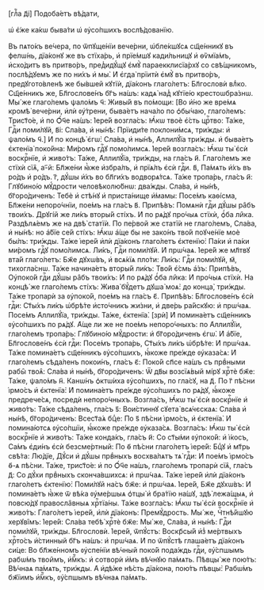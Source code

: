 [глⷡ҇а д҃і] Подоба́етъ вѣ́дати,

ѡ҆ є҆́же ка́кѡ быва́ти ѡ҆ ᲂу҆со́пшихъ вослѣ́дованїю.

Въ пѧто́къ ве́чера, по ѿпꙋще́нїи вече́рни, ѡ҆бле́кшꙋсѧ сщ҃е́нникꙋ въ фелѡ́нь,
дїа́конꙋ же въ стїха́рь, и҆ прїе́мшꙋ кади́льницꙋ и҆ ѳѷмїа́мъ, и҆схо́дитъ въ
притво́ръ, пред̾идꙋ́щꙋ є҆мꙋ̀ параекклисїа́рхꙋ со свѣ́щникомъ, послѣ́дꙋемъ же по
ни́хъ и҆ мы̀. И҆ є҆гда̀ прїитѝ є҆мꙋ̀ въ притво́ръ, предꙋгото́вленѣ же бы́вшей
кꙋтїѝ, дїа́конъ глаго́летъ: Бл҃гословѝ влⷣко. Сщ҃е́нникъ же, Бл҃гослове́нъ бг҃ъ
на́шъ: кадѧ̀ над̾ кꙋтїе́ю крестоѡбра́знѡ. Мы́ же глаго́лемъ ѱало́мъ ч҃: Живы́й
въ по́мощи: [Во и҆́но же вре́мѧ кромѣ̀ вече́рни, и҆лѝ ᲂу҆́трени, быва́етъ
нача́ло по ѻ҆бы́чаю, глаго́лемъ: Трист҃о́е, и҆ по Ѻ҆́ч҃е на́шъ: І҆ере́й
возгла́съ: Ꙗ҆́кѡ твоѐ є҆́сть црⷭ҇тво: Та́же, Гдⷭ҇и поми́лꙋй, в҃і: Сла́ва, и҆
ны́нѣ: Прїиди́те поклони́мсѧ, три́жды: и҆ ѱало́мъ ч҃.] И҆ по концѣ̀ є҆гѡ̀:
Сла́ва, и҆ ны́нѣ, А҆ллилꙋ́їа три́жды. и҆ быва́етъ є҆ктенїа̀ поко́йна: Ми́ромъ
гдⷭ҇ꙋ помо́лимсѧ. І҆ере́й возгла́съ: Ꙗ҆́кѡ ты̀ є҆сѝ воскрⷭ҇нїе, и҆ живо́тъ:
Та́же, А҆ллилꙋ́їа, три́жды, на гла́съ и҃. Глаго́лемъ же стїхѝ сїѧ̑, а-҃й:
Бл҃же́ни ꙗ҆̀же и҆збра́лъ, и҆ прїѧ́лъ є҆сѝ гдⷭ҇и. в҃, Па́мѧть и҆́хъ въ ро́дъ и҆
ро́дъ. г҃, дꙋ́шы и҆́хъ во бл҃ги́хъ водворѧ́тсѧ. Та́же тропа́рь, гла́съ и҃:
Глꙋбино́ю мꙋ́дрости человѣколю́бнѡ: два́жды. Сла́ва, и҆ ны́нѣ, бг҃оро́диченъ:
Тебѐ и҆ стѣ́нꙋ и҆ приста́нище и҆́мамы: Посе́мъ каѳі́сма, Бл҃же́ни непоро́чнїи,
пое́мъ на гла́съ в҃. Припѣ́въ: Помѧнѝ гдⷭ҇и дꙋ́шы ра̑бъ твои́хъ. Дрꙋгі́й же
ли́къ вторы́й сті́хъ. И҆ по рѧ́дꙋ про́чыѧ стїхѝ, ѻ҆́ба ли̑ка. Раздѣлѧ́емъ же на
двѣ̀ статїѝ. По пе́рвой же статїѝ не глаго́лемъ, Сла́ва, и҆ ны́нѣ: но а҆́бїе
се́й сті́хъ: Ꙗ҆́кѡ а҆́ще бы не зако́нъ тво́й поꙋче́нїе моѐ бы́лъ: три́жды. Та́же
і҆ере́й и҆лѝ дїа́конъ глаго́летъ є҆ктенїю̀: Па́ки и҆ па́ки ми́ромъ гдⷭ҇ꙋ
помо́лимсѧ. Ли́къ, Гдⷭ҇и поми́лꙋй. И҆ прѡ́чаѧ. І҆ере́й же мл҃твꙋ вта́й
глаго́летъ: Бж҃е дꙋхѡ́въ, и҆ всѧ́кїѧ пло́ти: Ли́къ: Гдⷭ҇и поми́лꙋй, м҃,
тихогла́снѡ. Та́же начина́етъ вторы́й ли́къ: Тво́й є҆́смь а҆́зъ: Припѣ́въ,
Оу҆поко́й гдⷭ҇и дꙋ́шы ра̑бъ твои́хъ: И҆ по рѧ́дꙋ ѻ҆́ба ли̑ка: И҆ про́чыѧ стїхѝ.
На концѣ́ же глаго́лемъ сті́хъ: Жива̀ бꙋ́детъ дꙋша̀ моѧ̀: до конца̀, три́жды.
Та́же тропарѝ за ᲂу҆поко́й, пое́мъ на гла́съ є҃. Припѣ́въ: Бл҃гослове́нъ є҆сѝ
гдⷭ҇и: Ст҃ы́хъ ли́къ ѡ҆брѣ́те и҆сто́чникъ жи́зни, и҆ две́рь ра́йскꙋю: и҆
прѡ́чаѧ. Посе́мъ А҆ллилꙋ́їа, три́жды. Та́же, є҆ктенїа̀. [зрѝ] И҆ помина́етъ
сщ҃е́нникъ ᲂу҆со́пшихъ по рѧ́дꙋ. А҆́ще ли же не пое́мъ непоро́чныхъ: по
А҆ллилꙋ́їи, глаго́лемъ тропа́рь: Глꙋбино́ю мꙋ́дрости: и҆ бг҃оро́диченъ є҆гѡ̀. И҆
а҆́бїе, Бл҃гослове́нъ є҆сѝ гдⷭ҇и: Посе́мъ тропа́рь, Ст҃ы́хъ ли́къ ѡ҆брѣ́те: И҆
прѡ́чаѧ. Та́же помина́етъ сщ҃е́нникъ ᲂу҆со́пшихъ, ꙗ҆́коже пре́жде ᲂу҆каза́сѧ: И҆
глаго́лемъ сѣда́ленъ покои́нъ, гла́съ є҃: Поко́й сп҃се на́шъ съ првⷣными рабы̑
твоѧ̑: Сла́ва и҆ ны́нѣ, бг҃оро́диченъ: Ѿ дв҃ы возсїѧ́вый мі́рꙋ хрⷭ҇тѐ бж҃е:
Та́же, ѱало́мъ н҃. Канѡ́нъ ѻ҆ктѡ́иха ᲂу҆со́пшихъ, по гла́сꙋ, на д҃. По г҃ пѣ́сни
і҆рмо́съ и҆ є҆ктенїа̀: И҆ помина́етъ пре́жде ᲂу҆со́пшихъ по рѧ́дꙋ, ꙗ҆́коже
предрече́сѧ, посредѝ непоро́чныхъ. Возгла́съ, Ꙗ҆́кѡ ты̀ є҆сѝ воскрⷭ҇нїе и҆
живо́тъ: Та́же сѣда́ленъ, гла́съ ѕ҃: Вои́стиннꙋ сꙋета̀ всѧ́чєскаѧ: Сла́ва и҆
ны́нѣ, бг҃оро́диченъ: Всест҃а́ѧ бцⷣе: По ѕ҃ пѣ́сни і҆рмо́съ, и҆ є҆ктенїа̀. И҆
помина́ютсѧ ᲂу҆со́пшїи, ꙗ҆́коже пре́жде ᲂу҆каза́сѧ. Возгла́съ: Ꙗ҆́кѡ ты̀ є҆сѝ
воскрⷭ҇нїе и҆ живо́тъ: Та́же конда́къ, гла́съ и҃: Со ст҃ы́ми ᲂу҆поко́й: и҆
і҆́косъ, Са́мъ є҆ди́нъ є҆сѝ безсме́ртный: По ѳ҃ пѣ́сни глаго́летъ і҆ере́й: Бцⷣꙋ
и҆ мт҃рь свѣ́та: Лю́дїе, Дꙋ́си и҆ дꙋ́шы првⷣныхъ восхва́лѧтъ тѧ̀ гдⷭ҇и: И҆
пое́мъ і҆рмо́съ ѳ҃-ѧ пѣ́сни. Та́же, трист҃о́е: и҆ по Ѻ҆́ч҃е на́шъ, глаго́лемъ
тропарѝ сїѧ̑, гла́съ д҃: Со дꙋ́хи првⷣныхъ сконча́вшихсѧ: и҆ прѡ́чаѧ. Та́же
і҆ере́й и҆лѝ дїа́конъ глаго́летъ є҆ктенїю̀: Поми́лꙋй на́съ бж҃е: и҆ прѡ́чаѧ.
І҆ере́й, Бж҃е дꙋхѡ́въ: И҆ помина́етъ ꙗ҆̀же ѿ вѣ́ка ᲂу҆ме́ршыѧ ѻ҆тцы̀ и҆ бра́тїю
на́шꙋ, здѣ̀ лежа́щыѧ, и҆ повсю́дꙋ правосла̑вныѧ хрⷭ҇тїа́ны. Та́же возгла́съ:
Ꙗ҆́кѡ ты̀ є҆сѝ воскрⷭ҇нїе и҆ живо́тъ: Глаго́летъ і҆ере́й, и҆лѝ дїа́конъ:
Премꙋ́дрость. Мы́ же, Чⷭ҇тнѣ́йшꙋю херꙋві̑мъ: І҆ере́й: Сла́ва тебѣ̀ хрⷭ҇тѐ бж҃е:
Мы́ же, Сла́ва, и҆ ны́нѣ: Гдⷭ҇и поми́лꙋй, три́жды. Бл҃гословѝ. І҆ере́й, ѿпꙋ́стъ:
Воскр҃сы́й и҆з̾ ме́ртвыхъ хрⷭ҇то́съ и҆́стинный бг҃ъ на́шъ: и҆ прѡ́чаѧ. И҆ по
ѿпꙋ́стѣ глаша́етъ дїа́конъ си́це: Во бл҃же́нномъ ᲂу҆спе́нїи вѣ́чный поко́й
пода́ждь гдⷭ҇и, ᲂу҆́спшымъ рабѡ́мъ твои̑мъ, и҆́мⷬ҇къ: и҆ сотворѝ и҆̀мъ вѣ́чнꙋю
па́мѧть. Пѣвцы́ же пою́тъ: Вѣ́чнаѧ па́мѧть, три́жды. А҆ и҆дѣ́же нѣ́сть дїа́кона,
пою́тъ пѣвцы̀: Рабѡ́мъ бж҃їимъ и҆́мⷬ҇къ, ᲂу҆́спшымъ вѣ́чнаѧ па́мѧть.

